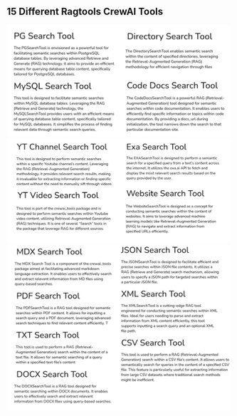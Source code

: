 ## 15 Different Ragtools CrewAI Tools

![RAG Tools 1](ragtool01.png)
![RAG Tools 2](ragtool02.png)
![RAG Tools 3](ragtool03.png)